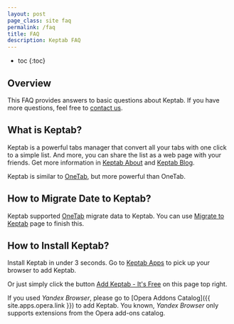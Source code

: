 ```yaml
---
layout: post
page_class: site faq
permalink: /faq
title: FAQ
description: Keptab FAQ
---
```


* toc
{:toc}


## Overview

This FAQ provides answers to basic questions about Keptab. If you have more questions, feel free to [contact us](/feedback).

## What is Keptab?

Keptab is a powerful tabs manager that convert all your tabs with one click to a simple list. And more, you can share the list as a web page with your friends. Get more information in [Keptab About](https://keptab.com/about) and [Keptab Blog](https://blog.keptab.com).

Keptab is similar to [OneTab](https://one-tab.com), but more powerful than OneTab.

## How to Migrate Date to Keptab?

Keptab supported [OneTab](https://one-tab.com) migrate data to Keptab. You can use [Migrate to Keptab](/migrate) page to finish this.

## How to Install Keptab?

Install Keptab in under 3 seconds. Go to [Keptab Apps](/apps) to pick up your browser to add Keptab.

Or just simply click the button [Add Keptab - It's Free](#js-install) on this page top right.

If you used _Yandex Browser_, please go to [Opera Addons Catalog]({{ site.apps.opera.link }}) to add Keptab. You known, _Yandex Browser_ only supports extensions from the Opera add-ons catalog.